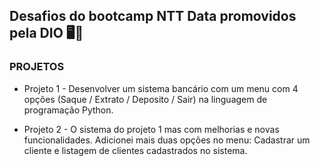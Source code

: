 ## **Desafios do bootcamp NTT Data promovidos pela DIO** 🖥️🔵

### PROJETOS
  
* Projeto 1 - Desenvolver um sistema bancário com um menu com 4 opções (Saque / Extrato / Deposito / Sair) na linguagem de programação Python.

* Projeto 2 - O sistema do projeto 1 mas com melhorias e novas funcionalidades. Adicionei mais duas opções no menu: Cadastrar um cliente e listagem de clientes cadastrados no sistema. 
